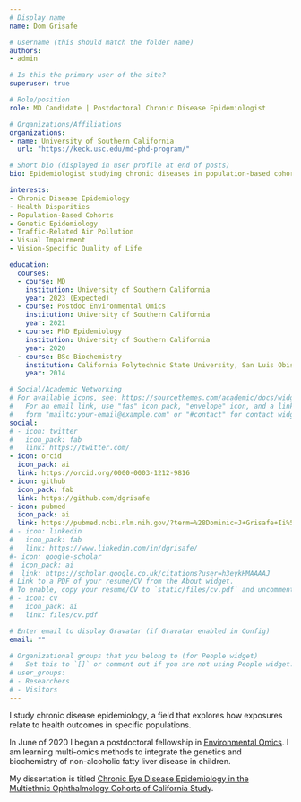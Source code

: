 ```yaml
---
# Display name
name: Dom Grisafe

# Username (this should match the folder name)
authors:
- admin

# Is this the primary user of the site?
superuser: true

# Role/position
role: MD Candidate | Postdoctoral Chronic Disease Epidemiologist

# Organizations/Affiliations
organizations:
- name: University of Southern California
  url: "https://keck.usc.edu/md-phd-program/"

# Short bio (displayed in user profile at end of posts)
bio: Epidemiologist studying chronic diseases in population-based cohort studies

interests:
- Chronic Disease Epidemiology
- Health Disparities
- Population-Based Cohorts
- Genetic Epidemiology
- Traffic-Related Air Pollution
- Visual Impairment
- Vision-Specific Quality of Life

education:
  courses:
  - course: MD
    institution: University of Southern California
    year: 2023 (Expected)
  - course: Postdoc Environmental Omics
    institution: University of Southern California
    year: 2021
  - course: PhD Epidemiology
    institution: University of Southern California
    year: 2020
  - course: BSc Biochemistry
    institution: California Polytechnic State University, San Luis Obispo
    year: 2014

# Social/Academic Networking
# For available icons, see: https://sourcethemes.com/academic/docs/widgets/#icons
#   For an email link, use "fas" icon pack, "envelope" icon, and a link in the
#   form "mailto:your-email@example.com" or "#contact" for contact widget.
social:
# - icon: twitter
#   icon_pack: fab
#   link: https://twitter.com/
- icon: orcid
  icon_pack: ai
  link: https://orcid.org/0000-0003-1212-9816
- icon: github
  icon_pack: fab
  link: https://github.com/dgrisafe
- icon: pubmed
  icon_pack: ai
  link: https://pubmed.ncbi.nlm.nih.gov/?term=%28Dominic+J+Grisafe+Ii%5BAuthor%5D%29+OR+%28Dominic+Grisafe%5BAuthor%5D%29&sort=date
# - icon: linkedin
#   icon_pack: fab
#   link: https://www.linkedin.com/in/dgrisafe/
#- icon: google-scholar
#  icon_pack: ai
#  link: https://scholar.google.co.uk/citations?user=h3eykHMAAAAJ
# Link to a PDF of your resume/CV from the About widget.
# To enable, copy your resume/CV to `static/files/cv.pdf` and uncomment the lines below.  
# - icon: cv
#   icon_pack: ai
#   link: files/cv.pdf

# Enter email to display Gravatar (if Gravatar enabled in Config)
email: ""
  
# Organizational groups that you belong to (for People widget)
#   Set this to `[]` or comment out if you are not using People widget.  
# user_groups:
# - Researchers
# - Visitors
---
```


I study chronic disease epidemiology, a field that explores how exposures relate to health outcomes in specific populations. 

In June of 2020 I began a postdoctoral fellowship in [Environmental Omics](https://drive.google.com/file/d/10VWMRnFBfFJxueXct3npUaVkrcL0fiWs/view?usp=sharing). I am learning multi-omics methods to integrate the genetics and biochemistry of non-alcoholic fatty liver disease in children.

My dissertation is titled [Chronic Eye Disease Epidemiology in the Multiethnic Ophthalmology Cohorts of California Study](http://digitallibrary.usc.edu/cdm/ref/collection/p15799coll89/id/318788).
